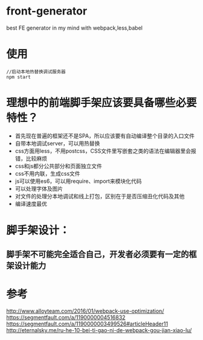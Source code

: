 front-generator
=============
best FE generator in my mind with webpack,less,babel

# 使用
<pre><code class="cli">//启动本地热替换调试服务器
npm start
</code></pre>

# 理想中的前端脚手架应该要具备哪些必要特性？
- 首先现在普遍的框架还不是SPA，所以应该要有自动编译整个目录的入口文件
- 自带本地调试server，可以用热替换
- css方面用less，不用postcss，CSS文件里写嵌套之类的语法在编辑器里会报错，比较麻烦
- css和js都分公共部分和页面独立文件
- css不用内联，生成css文件
- js可以使用es6，可以用require、import来模块化代码
- 可以处理字体及图片
- 对文件的处理分本地调试和线上打包，区别在于是否压缩丑化代码及其他
- 编译速度最优

# 脚手架设计：
## 脚手架不可能完全适合自己，开发者必须要有一定的框架设计能力


# 参考
<a href="http://www.alloyteam.com/2016/01/webpack-use-optimization/" target="_blank">http://www.alloyteam.com/2016/01/webpack-use-optimization/</a>
<a href="https://segmentfault.com/a/1190000004516832" target="_blank">https://segmentfault.com/a/1190000004516832</a>
<a href="https://segmentfault.com/a/1190000003499526#articleHeader11" target="_blank">https://segmentfault.com/a/1190000003499526#articleHeader11</a>
<a href="http://eternalsky.me/ru-he-10-bei-ti-gao-ni-de-webpack-gou-jian-xiao-lu/" target="_blank">http://eternalsky.me/ru-he-10-bei-ti-gao-ni-de-webpack-gou-jian-xiao-lu/</a>
<a href="" target="_blank"></a>

